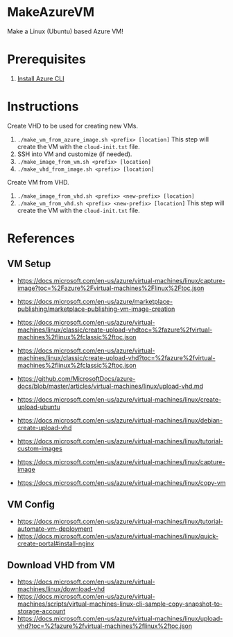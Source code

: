 # MakeAzureVM
Make a Linux (Ubuntu) based Azure VM!

# Prerequisites

1. [Install Azure CLI](https://docs.microsoft.com/en-us/cli/azure/install-azure-cli#install-on-debianubuntu-with-apt-get)

# Instructions

Create VHD to be used for creating new VMs.

1. `./make_vm_from_azure_image.sh <prefix> [location]` This step will create the VM with the `cloud-init.txt` file.
2. SSH into VM and customize (if needed).
3. `./make_image_from_vm.sh <prefix> [location]`
4. `./make_vhd_from_image.sh <prefix> [location]`

Create VM from VHD.

1. `./make_image_from_vhd.sh <prefix> <new-prefix> [location]`
2. `./make_vm_from_vhd.sh <prefix> <new-prefix> [location]` This step will create the VM with the `cloud-init.txt` file.

# References

## VM Setup
- https://docs.microsoft.com/en-us/azure/virtual-machines/linux/capture-image?toc=%2Fazure%2Fvirtual-machines%2Flinux%2Ftoc.json
- https://docs.microsoft.com/en-us/azure/marketplace-publishing/marketplace-publishing-vm-image-creation
- https://docs.microsoft.com/en-us/azure/virtual-machines/linux/classic/create-upload-vhdtoc=%2fazure%2fvirtual-machines%2flinux%2fclassic%2ftoc.json
- https://docs.microsoft.com/en-us/azure/virtual-machines/linux/classic/create-upload-vhd?toc=%2fazure%2fvirtual-machines%2flinux%2fclassic%2ftoc.json


- https://github.com/MicrosoftDocs/azure-docs/blob/master/articles/virtual-machines/linux/upload-vhd.md
- https://docs.microsoft.com/en-us/azure/virtual-machines/linux/create-upload-ubuntu
- https://docs.microsoft.com/en-us/azure/virtual-machines/linux/debian-create-upload-vhd
- https://docs.microsoft.com/en-us/azure/virtual-machines/linux/tutorial-custom-images
- https://docs.microsoft.com/en-us/azure/virtual-machines/linux/capture-image
- https://docs.microsoft.com/en-us/azure/virtual-machines/linux/copy-vm

## VM Config
- https://docs.microsoft.com/en-us/azure/virtual-machines/linux/tutorial-automate-vm-deployment
- https://docs.microsoft.com/en-us/azure/virtual-machines/linux/quick-create-portal#install-nginx

## Download VHD from VM

- https://docs.microsoft.com/en-us/azure/virtual-machines/linux/download-vhd
- https://docs.microsoft.com/en-us/azure/virtual-machines/scripts/virtual-machines-linux-cli-sample-copy-snapshot-to-storage-account
- https://docs.microsoft.com/en-us/azure/virtual-machines/linux/upload-vhd?toc=%2fazure%2fvirtual-machines%2flinux%2ftoc.json
